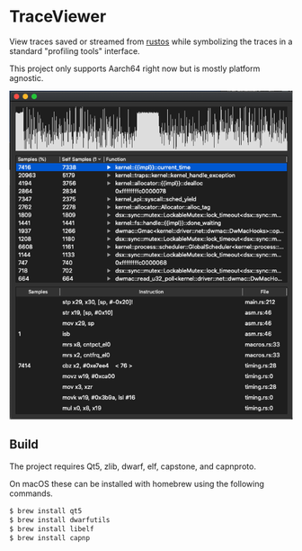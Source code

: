 # TraceViewer

View traces saved or streamed from [rustos](https://github.com/Pear0/rustos) while symbolizing
the traces in a standard "profiling tools" interface.

This project only supports Aarch64 right now but is mostly platform agnostic.

![screenshot](.github/trace_viewer1.png)

## Build

The project requires Qt5, zlib, dwarf, elf, capstone, and capnproto.

On macOS these can be installed with homebrew using the following commands.

```shell
$ brew install qt5
$ brew install dwarfutils
$ brew install libelf
$ brew install capnp
```
